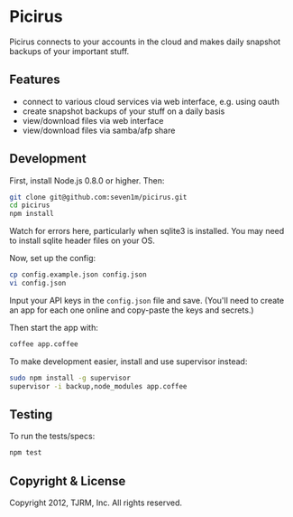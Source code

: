 # Picirus

Picirus connects to your accounts in the cloud and makes daily snapshot backups of your important stuff.

## Features

* connect to various cloud services via web interface, e.g. using oauth
* create snapshot backups of your stuff on a daily basis
* view/download files via web interface
* view/download files via samba/afp share

## Development

First, install Node.js 0.8.0 or higher. Then:

```bash
git clone git@github.com:seven1m/picirus.git
cd picirus
npm install
```

Watch for errors here, particularly when sqlite3 is installed. You may need to install sqlite header files on your OS.

Now, set up the config:

```bash
cp config.example.json config.json
vi config.json
```

Input your API keys in the `config.json` file and save. (You'll need to create an app for each one online and copy-paste the keys and secrets.)

Then start the app with:

```bash
coffee app.coffee
```

To make development easier, install and use supervisor instead:

```bash
sudo npm install -g supervisor
supervisor -i backup,node_modules app.coffee
```

## Testing

To run the tests/specs:

```bash
npm test
```

## Copyright & License

Copyright 2012, TJRM, Inc. All rights reserved.
